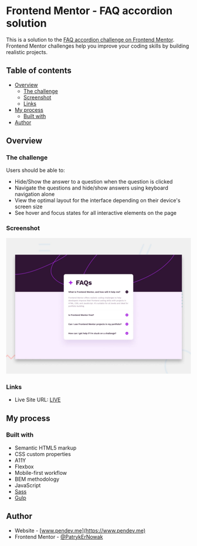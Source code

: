 # Frontend Mentor - FAQ accordion solution

This is a solution to the [FAQ accordion challenge on Frontend Mentor](https://www.frontendmentor.io/challenges/faq-accordion-wyfFdeBwBz). Frontend Mentor challenges help you improve your coding skills by building realistic projects.

## Table of contents

- [Overview](#overview)
  - [The challenge](#the-challenge)
  - [Screenshot](#screenshot)
  - [Links](#links)
- [My process](#my-process)
  - [Built with](#built-with)
- [Author](#author)

## Overview

### The challenge

Users should be able to:

- Hide/Show the answer to a question when the question is clicked
- Navigate the questions and hide/show answers using keyboard navigation alone
- View the optimal layout for the interface depending on their device's screen size
- See hover and focus states for all interactive elements on the page

### Screenshot

![](../../../Main%20page/img/Photos%20of%20Challenges/01%20newbie/faq-accordion.jpg)

### Links

- Live Site URL: [LIVE](https://patrykernowak.github.io/Frontend-Mentor-Challenges/Challenges/01%20Newbie/faq-accordion/dist/)

## My process

### Built with

- Semantic HTML5 markup
- CSS custom properties
- A11Y
- Flexbox
- Mobile-first workflow
- BEM methodology
- JavaScript
- [Sass](https://sass-lang.com)
- [Gulp](https://gulpjs.com)

## Author

- Website - [www.pendev.me](https://www.pendev.me)
- Frontend Mentor - [@PatrykErNowak](https://https://www.frontendmentor.io/profile/PatrykErNowak)
